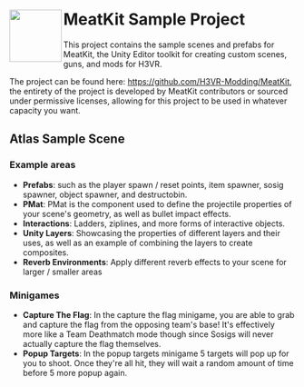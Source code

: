 # MeatKit Sample Project <img src="https://raw.githubusercontent.com/H3VR-Modding/AtlasSampleProject/main/Assets/MeatKit/icon.png" height="92" align="left" />
This project contains the sample scenes and prefabs for MeatKit, the Unity Editor toolkit for creating custom scenes, guns, and mods for H3VR.

The project can be found here: https://github.com/H3VR-Modding/MeatKit, the entirety of the project is developed by MeatKit contributors or sourced under permissive licenses, allowing for this project to be used in whatever capacity you want.

## Atlas Sample Scene
### Example areas
* **Prefabs**: such as the player spawn / reset points, item spawner, sosig spawner, object spawner, and destructobin.
* **PMat**: PMat is the component used to define the projectile properties of your scene's geometry, as well as bullet impact effects.
* **Interactions**: Ladders, ziplines, and more forms of interactive objects.
* **Unity Layers**: Showcasing the properties of different layers and their uses, as well as an example of combining the layers to create composites.
* **Reverb Environments**: Apply different reverb effects to your scene for larger / smaller areas

### Minigames
* **Capture The Flag**: In the capture the flag minigame, you are able to grab and capture the flag from the opposing team's base! It's effectively more like a Team Deathmatch mode though since Sosigs will never actually capture the flag themselves.
* **Popup Targets**: In the popup targets minigame 5 targets will pop up for you to shoot. Once they're all hit, they will wait a random amount of time before 5 more popup again.


